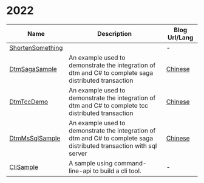 # 2022


| Name      | Description | Blog Url/Lang |
| ----------- | ----------- |----------- |
| [ShortenSomething](https://github.com/catcherwong-archive/2022/tree/main/ShortenSomething)   | | - |
| [DtmSagaSample](https://github.com/catcherwong-archive/2022/tree/main/DtmSagaSample)   | An example used to demonstrate the integration of dtm and C# to complete saga distributed transaction | [Chinese](https://mp.weixin.qq.com/s/dj7ZOX-EDKOtKsCa1GV3MQ) |
| [DtmTccDemo](https://github.com/catcherwong-archive/2022/tree/main/DtmTccDemo)   | An example used to demonstrate the integration of dtm and C# to complete tcc distributed transaction | [Chinese](https://mp.weixin.qq.com/s/GkPlimEbS0Ze0Y5PcgDFog) |
| [DtmMsSqlSample](https://github.com/catcherwong-archive/2022/tree/main/DtmMsSqlSample)   | An example used to demonstrate the integration of dtm and C# to complete saga distributed transaction with sql server | [Chinese](https://mp.weixin.qq.com/s/Wf2C9qoua1JpWTP9P48oGw) |
| [CliSample](https://github.com/catcherwong-archive/2022/tree/main/CliSample)   | A sample using command-line-api to build a cli tool. | - |